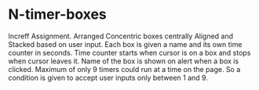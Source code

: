 # N-timer-boxes
Increff Assignment.
Arranged Concentric boxes centrally Aligned and Stacked based on user input.
Each box is given a name and its own time counter in seconds.
Time counter starts when cursor is on a box and stops when cursor leaves it.
Name of the box is shown on alert when a box is clicked.
Maximum of only 9 timers could run at a time on the page. So a condition is given to accept user inputs only between 1 and 9.
